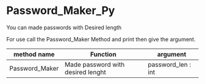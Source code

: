 # Password_Maker_Py
 You can made passwords with Desired length 


For use call the Password_Maker Method and print then give the argument.

| method name | Function | argument | 
| ----------- | -------- | -------- |
| Password_Maker | Made password with desired lenght | password_len : int | 
